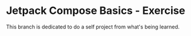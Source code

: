 # Jetpack Compose Basics - Exercise

This branch is dedicated to do a self project from what's being learned.
